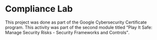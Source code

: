 # Compliance Lab

<p>This project was done as part of the Google Cybersecurity Certificate program. This activity was part of the second module titled <q>Play It Safe: Manage Security Risks - Security Frameworks and Controls</q>.</p>
